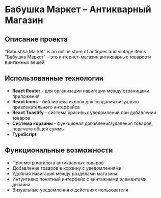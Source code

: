 # Бабушка Маркет – Антикварный Магазин

## Описание проекта
"Babushka Market" is an online store of antiques and vintage items
"Бабушка Маркет" – это интернет-магазин антикварных товаров и винтажных вещей


## Использованные технологии
- **React Router** - для организации навигации между страницами приложения
- **React Icons** - библиотека иконок для создания визуально привлекательного интерфейса
- **React Toastify** - система красивых уведомлений при добавлении товаров
- **Система корзины** - функционал добавления/удаления товаров, подсчета общей суммы
- **TypeScript**


## Функциональные возможности
- Просмотр каталога антикварных товаров
- Добавление товаров в корзину с уведомлениями
- Удобная навигация между разделами магазина
- Интуитивно понятный интерфейс с винтажными элементами дизайна
- Визуальные уведомления о действиях пользователя
